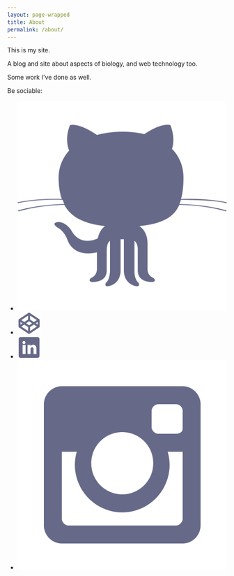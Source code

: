 ```yaml
---
layout: page-wrapped
title: About
permalink: /about/
---
```


This is my site.

A blog and site about aspects of biology, and web technology too.

Some work I've done as well.

Be sociable:

- [![github](/assets/icons/github.svg)](https://github.com/bhinebaugh)
- [![codepen](/assets/icons/codepen.svg)](https://codepen.io/byronosaurus)
- [![linkedin](/assets/icons/linkedin.svg)](https://linkedin.com/in/byron-hinebaugh)
- [![instagram](/assets/icons/instagram.svg)](https://www.instagram.com/byronosaur/)
